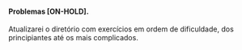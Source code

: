 #### Problemas __[ON-HOLD]__.  
Atualizarei o diretório com exercícios em ordem de dificuldade, dos principiantes até os mais complicados.

